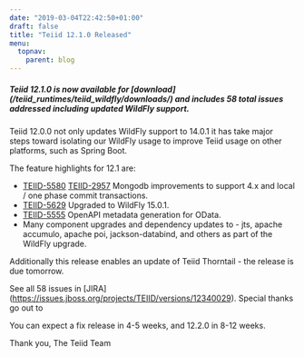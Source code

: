 ```yaml
---
date: "2019-03-04T22:42:50+01:00"
draft: false
title: "Teiid 12.1.0 Released"
menu:
  topnav:
    parent: blog
---
```


##### Teiid 12.1.0 is now available for [download] (/teiid_runtimes/teiid_wildfly/downloads/) and includes 58 total issues addressed including updated WildFly support.

<!--more-->

Teiid 12.0.0 not only updates WildFly support to 14.0.1 it has take major steps toward isolating our WildFly usage to improve Teiid usage on other platforms, such as Spring Boot.

The feature highlights for 12.1 are:

<ul>
  <li><a href="https://issues.jboss.org/browse/TEIID-5580">TEIID-5580</a> <a href="https://issues.jboss.org/browse/TEIID-2957">TEIID-2957</a> Mongodb improvements to support 4.x and local / one phase commit transactions.</li>
  <li><a href="https://issues.jboss.org/browse/TEIID-5629">TEIID-5629</a> Upgraded to WildFly 15.0.1.</li>
  <li><a href="https://issues.jboss.org/browse/TEIID-5555">TEIID-5555</a> OpenAPI metadata generation for OData.</li>
  <li>Many component upgrades and dependency updates to - jts, apache accumulo, apache poi, jackson-databind, and others as part of the WildFly upgrade.</li>
</ul>

Additionally this release enables an update of Teiid Thorntail - the release is due tomorrow.

See all 58 issues in [JIRA] (https://issues.jboss.org/projects/TEIID/versions/12340029).  Special thanks go out to 


You can expect a fix release in 4-5 weeks, and 12.2.0 in 8-12 weeks.

Thank you, 
The Teiid Team
